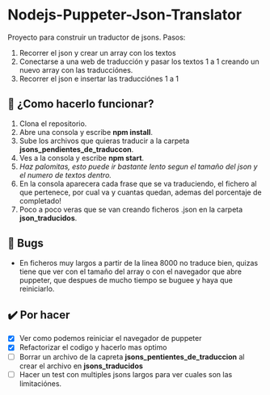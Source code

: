 # Nodejs-Puppeter-Json-Translator
Proyecto para construir un traductor de jsons.
Pasos:
1. Recorrer el json y crear un array con los textos
2. Conectarse a una web de traducción y pasar los textos 1 a 1 creando un nuevo array con las traducciónes.
3. Recorrer el json e insertar las traducciónes 1 a 1

## 🚀 ¿Como hacerlo funcionar?
1. Clona el repositorio.
2. Abre una consola y escribe **npm install**.
3. Sube los archivos que quieras traducir a la carpeta **jsons_pendientes_de_traduccon**.
4. Ves a la consola y escribe **npm start**.
5. _Haz palomitas, esto puede ir bastante lento segun el tamaño del json y el numero de textos dentro._
6. En la consola aparecera cada frase que se va traduciendo, el fichero al que pertenece, por cual va y cuantas quedan, ademas del porcentaje de completado!
7. Poco a poco veras que se van creando ficheros .json en la carpeta **json_traducidos**.

## 🐛 Bugs
- En ficheros muy largos a partir de la linea 8000 no traduce bien, quizas tiene que ver con el tamaño del array o con el navegador que abre puppeter, que despues de mucho tiempo se buguee y haya que reiniciarlo.

## ✔️ Por hacer
- [x] Ver como podemos reiniciar el navegador de puppeter
- [x] Refactorizar el codigo y hacerlo mas optimo
- [ ] Borrar un archivo de la capreta **jsons_pentientes_de_traduccion** al crear el archivo en **jsons_traducidos**
- [ ] Hacer un test con multiples jsons largos para ver cuales son las limitaciónes.
